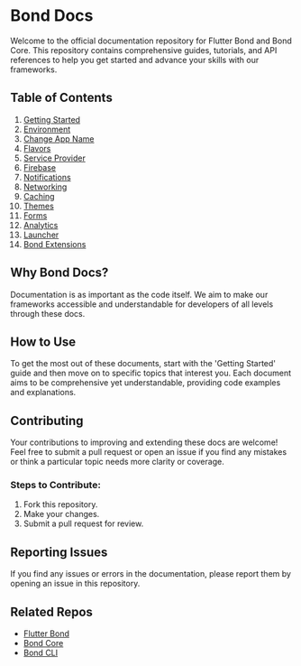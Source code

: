 # Bond Docs

Welcome to the official documentation repository for Flutter Bond and Bond Core. This repository contains comprehensive guides, tutorials, and API references to help you get started and advance your skills with our frameworks.


## Table of Contents

1. [Getting Started](./getting_started.md) 
2. [Environment](./environment.md) 
3. [Change App Name](./change_app_name.md)
4. [Flavors](./flavors.md)
5. [Service Provider](./service_provider.md) 
6. [Firebase](./firebase.md) 
7. [Notifications](./notifications.md) 
8. [Networking](./networking.md) 
9. [Caching](./caching.md) 
10. [Themes](./themes.md) 
11. [Forms](./forms.md) 
12. [Analytics](./analytics.md) 
13. [Launcher](./launcher.md) 
14. [Bond Extensions](./bond_extentions.md) 

## Why Bond Docs?

Documentation is as important as the code itself. We aim to make our frameworks accessible and understandable for developers of all levels through these docs.

## How to Use

To get the most out of these documents, start with the 'Getting Started' guide and then move on to specific topics that interest you. Each document aims to be comprehensive yet understandable, providing code examples and explanations.

## Contributing

Your contributions to improving and extending these docs are welcome! Feel free to submit a pull request or open an issue if you find any mistakes or think a particular topic needs more clarity or coverage.

### Steps to Contribute:

1. Fork this repository.
2. Make your changes.
3. Submit a pull request for review.

## Reporting Issues

If you find any issues or errors in the documentation, please report them by opening an issue in this repository.

## Related Repos

- [Flutter Bond](https://github.com/onestudio-co/flutter-bond)
- [Bond Core](https://github.com/onestudio-co/bond-core)
- [Bond CLI](https://github.com/onestudio-co/bond-cli)
